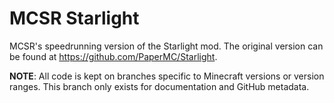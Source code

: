 # MCSR Starlight

MCSR's speedrunning version of the Starlight mod. The original version can be found at https://github.com/PaperMC/Starlight.

**NOTE**: All code is kept on branches specific to Minecraft versions or version ranges.
This branch only exists for documentation and GitHub metadata.
